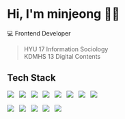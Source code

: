 # Hi, I'm minjeong 🐰🤍

💻 Frontend Developer

> HYU 17 Information Sociology<br/>
> KDMHS 13 Digital Contents


## Tech Stack

<img src="https://img.shields.io/badge/JavaScript-a9cef8?style=flat&logo=JavaScript&logoColor=white"/>&nbsp;&nbsp;
<img src="https://img.shields.io/badge/TypeScript-a9cef8?style=flat&logo=TypeScript&logoColor=white"/>&nbsp;&nbsp;
<img src="https://img.shields.io/badge/React-a9cef8?style=flat&logo=React&logoColor=white"/>&nbsp;&nbsp;
<img src="https://img.shields.io/badge/Vue.js-a9cef8?style=flat&logo=Vuedotjs&logoColor=white"/>&nbsp;&nbsp;
<img src="https://img.shields.io/badge/React%20Query-a9cef8?style=flat&logo=reactquery&logoColor=white"/>&nbsp;&nbsp;
<img src="https://img.shields.io/badge/Vuex-a9cef8?style=flat&logo=Vuedotjs&logoColor=white"/>&nbsp;&nbsp;
<img src="https://img.shields.io/badge/SCSS-a9cef8?style=flat&logo=sass&logoColor=white"/>&nbsp;&nbsp;
<img src="https://img.shields.io/badge/styled%20components-a9cef8?style=flat&logo=styledcomponents&logoColor=white"/>

<img src="https://img.shields.io/badge/Git-fdcdf2?style=flat&logo=Git&logoColor=white"/>&nbsp;&nbsp;
<img src="https://img.shields.io/badge/Figma-fdcdf2?style=flat&logo=Figma&logoColor=white"/>&nbsp;&nbsp;
<img src="https://img.shields.io/badge/Notion-fdcdf2?style=flat&logo=Notion&logoColor=white"/>&nbsp;&nbsp;
<img src="https://img.shields.io/badge/Oracle%20SQL-fdcdf2?style=flat&logo=oracle&logoColor=white"/>&nbsp;&nbsp;
<img src="https://img.shields.io/badge/MS%20SQL-fdcdf2?style=flat&logo=microsoftsqlserver&logoColor=white"/>
